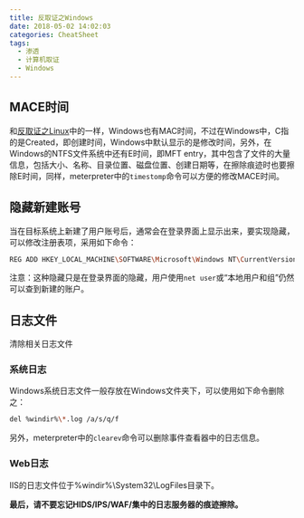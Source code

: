 ```yaml
---
title: 反取证之Windows
date: 2018-05-02 14:02:03
categories: CheatSheet
tags:
  - 渗透
  - 计算机取证
  - Windows
---
```


## MACE时间
和[反取证之Linux](https://howiezhao.github.io/2018/05/02/anti-forensics-linux/)中的一样，Windows也有MAC时间，不过在Windows中，C指的是Created，即创建时间，Windows中默认显示的是修改时间，另外，在Windows的NTFS文件系统中还有E时间，即MFT entry，其中包含了文件的大量信息，包括大小、名称、目录位置、磁盘位置、创建日期等，在擦除痕迹时也要擦除E时间，同样，meterpreter中的`timestomp`命令可以方便的修改MACE时间。
## 隐藏新建账号
当在目标系统上新建了用户账号后，通常会在登录界面上显示出来，要实现隐藏，可以修改注册表项，采用如下命令：
```bash
REG ADD HKEY_LOCAL_MACHINE\SOFTWARE\Microsoft\Windows NT\CurrentVersion\Winlogon\SpecialAccounts\UserList /v uname /t REG_DWORD /d 0
```
注意：这种隐藏只是在登录界面的隐藏，用户使用`net user`或“本地用户和组”仍然可以查到新建的账户。
## 日志文件
清除相关日志文件
### 系统日志
Windows系统日志文件一般存放在Windows文件夹下，可以使用如下命令删除之：
```bash
del %windir%\*.log /a/s/q/f
```
另外，meterpreter中的`clearev`命令可以删除事件查看器中的日志信息。
### Web日志
IIS的日志文件位于%windir%\System32\LogFiles目录下。

**最后，请不要忘记HIDS/IPS/WAF/集中的日志服务器的痕迹擦除。**